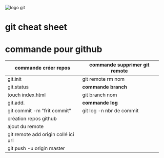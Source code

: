 ![logo git](https://upload.wikimedia.org/wikipedia/commons/thumb/e/e0/Git-logo.svg/320px-Git-logo.svg.png)

# git cheat sheet




# commande  pour github



|commande créer repos                   |commande supprimer git remote    |
|---------------------------------------|---------------------------------|
|git.init				|git remote  rm  nom              | 
|git.status				|**commande branch**              |                    
|touch index.html			|git branch nom                   |
|git.add.				|**commande log**                 |	
|git commit -m "frit commit"		|git log  -n nbr de commit        |
|création repos github			|  
|ajout du remote			|
|git remote add origin collé ici url	|
|git push -u origin master		|
























